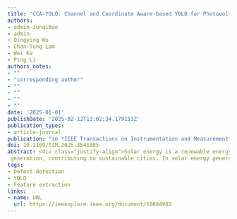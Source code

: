 ```yaml
---
title: 'CCA-YOLO: Channel and Coordinate Aware-based YOLO for Photovoltaic Cell Defect Detection in Electroluminescence Images'
authors: 
- admin-JunqiBao
- admin
- Qingying Wu
- Chan-Tong Lam
- Wei Ke
- Ping Li
authors_notes:
- ""
- "corresponding author"
- ""
- ""
- ""
- ""
date: '2025-01-01'
publishDate: '2025-02-12T13:02:34.179153Z'
publication_types:
- article-journal
publication: "in *IEEE Transactions on Instrumentation and Measurement*  [SCI, JCR Q1]"
doi: 10.1109/TIM.2025.3541805
abstract: <div class="justify-align">Solar energy is a renewable energy used for urban power
 generation, contributing to sustainable cities. In solar energy generation, it is important to inspect the health of photovoltaic cells for safety and power transformation efficiency. Defects in photovoltaic cells are usually irregular with different scales, challenging automated defect detection for photovoltaic cells. Therefore, this paper presents a Channel and Coordinate Aware-based YOLO (CCA-YOLO) for efficient photovoltaic cell defect detection. Specifically, to provide accurate backbone features from the complex background defect images, the Residual Coordinate Convolution-based ECA (RCC-ECA) enhances the backbone feature representation by learning from channel and coordinate information. To learn the intraclass/interclass variations and interclass similarity and convey coordinate information among different scales, the Multi-scale Defect Localization Module (MDFLM) incorporates a larger backbone feature to improve the robustness to multi-scale defects. The RCC-Up/Down optimizes the sampled features to minimize the inaccurate representation of the features caused by the sampling process. In addition, RCC-Up/Down conveys the coordinate information during the up/down sampling process to maintain coordinate awareness, which allows the network to learn from the coordinate information efficiently. Furthermore, the Residual Feature Fusion with Coordinate Convolution-based CBAM (RFC-CBAM) is introduced to maintain the channel and coordinate awareness for efficient learning from fused features. The proposed CCA-YOLO outperforms state-of-the-art methods in PVEL-AD on Precision (71.71%), Recall (76.91%), F1-Scores (74.19%), mAP<sub>50</sub> (98.57%), AP<sub>S</sub> (26.80%), AP<sub>M</sub> (64.78%), and AP<sub>L</sub> (74.93%).</div>
tags:
- Defect detection
- YOLO
- Feature extraction
links:
- name: URL
  url: https://ieeexplore.ieee.org/document/10884963
---
```

